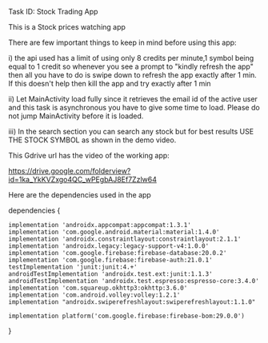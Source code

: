 Task ID: Stock Trading App



This is a Stock prices watching app

There are few important things to keep in mind before using this app:

i) the api used has a limit of using only 8 credits per minute,1 symbol being equal to 1 credit so whenever you see a prompt to "kindly refresh the app" 
   then all you have to do is swipe down to refresh the app exactly after 1 min. If this doesn't help then kill the app and try exactly after 1 min
   
ii) Let MainActivity load fully since it retrieves the email id of the active user and this task is asynchronous you have to give some time to load.
    Please do not jump MainActivity before it is loaded.
    
iii) In the search section you can search any stock but for best results USE THE STOCK SYMBOL as shown in the demo video. 
    
This Gdrive url has the video of the working app:

https://drive.google.com/folderview?id=1ka_YkKVZxgo4QC_wPEgbAJ8Ef7Zzlw64

Here are the dependencies used in the app


dependencies {

    implementation 'androidx.appcompat:appcompat:1.3.1'
    implementation 'com.google.android.material:material:1.4.0'
    implementation 'androidx.constraintlayout:constraintlayout:2.1.1'
    implementation 'androidx.legacy:legacy-support-v4:1.0.0'
    implementation 'com.google.firebase:firebase-database:20.0.2'
    implementation 'com.google.firebase:firebase-auth:21.0.1'
    testImplementation 'junit:junit:4.+'
    androidTestImplementation 'androidx.test.ext:junit:1.1.3'
    androidTestImplementation 'androidx.test.espresso:espresso-core:3.4.0'
    implementation 'com.squareup.okhttp3:okhttp:3.6.0'
    implementation 'com.android.volley:volley:1.2.1'
    implementation "androidx.swiperefreshlayout:swiperefreshlayout:1.1.0"

    implementation platform('com.google.firebase:firebase-bom:29.0.0')


}
